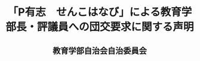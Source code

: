 <header>
<h1 class="title">「P有志　せんこはなび」による教育学部長・評議員への団交要求に関する声明</h1>
<h2 class="author">教育学部自治会自治委員会</h2>
</header>
